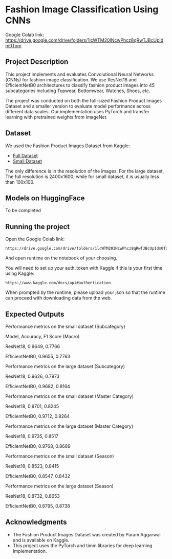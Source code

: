 # Fashion Image Classification Using CNNs

Google Colab link:
https://drive.google.com/drive/folders/1lcWTM20INcwPhcz8qRwTJBcUpIdm0Tom

## Project Description

This project implements and evaluates Convolutional Neural Networks (CNNs) for fashion image classification. We use ResNet18 and EfficientNetB0 architectures to classify fashion product images into 45 subcategories including Topwear, Bottomwear, Watches, Shoes, etc. 

The project was conducted on both the full-sized Fashion Product Images Dataset and a smaller version to evaluate model performance across different data scales. Our implementation uses PyTorch and transfer learning with pretrained weights from ImageNet.


## Dataset

We used the Fashion Product Images Dataset from Kaggle:
- [Full Dataset](https://www.kaggle.com/datasets/paramaggarwal/fashion-product-images-dataset)
- [Small Dataset](https://www.kaggle.com/datasets/paramaggarwal/fashion-product-images-small)

The only difference is in the resolution of the images. For the large dataset, The full resolution is 2400x1600; while for small dataset, it is usually less than 100x100.

## Models on HuggingFace

To be completed


## Running the project

Open the Google Colab link:
```
https://drive.google.com/drive/folders/1lcWTM20INcwPhcz8qRwTJBcUpIdm0Tom
```

And open runtime on the notebook of your choosing. 

You will need to set up your auth_token with Kaggle if this is your first time using Kaggle:

```
https://www.kaggle.com/docs/api#authentication
```
When prompted by the runtime, please upload your json so that the runtime can proceed with downloading data from the web.


## Expected Outputs

Performance metrics on the small dataset (Subcategory)

Model, Accuracy, F1 Score (Macro)

ResNet18, 0.9649, 0.7766

EfficientNetB0, 0.9655, 0.7763

Performance metrics on the large dataset (Subcategory)

ResNet18, 0.9626, 0.7973

EfficientNetB0, 0.9682, 0.8164

Performance metrics on the small dataset (Master Category)

ResNet18, 0.9701, 0.8245

EfficientNetB0, 0.9712, 0.8264

Performance metrics on the large dataset (Master Category)

ResNet18, 0.9735, 0.8517

EfficientNetB0, 0.9768, 0.8689

Performance metrics on the small dataset (Season)

ResNet18, 0.8523, 0.8415

EfficientNetB0, 0.8547, 0.8432

Performance metrics on the large dataset (Season)

ResNet18, 0.8732, 0.8653

EfficientNetB0, 0.8795, 0.8738


## Acknowledgments

- The Fashion Product Images Dataset was created by Param Aggarwal and is available on Kaggle.
- This project uses the PyTorch and timm libraries for deep learning implementation.
